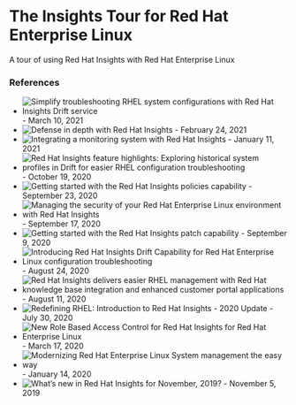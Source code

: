# The Insights Tour for Red Hat Enterprise Linux
A tour of using Red Hat Insights with Red Hat Enterprise Linux


### References
- ![Simplify troubleshooting RHEL system configurations with Red Hat Insights Drift service ](https://www.redhat.com/en/blog/simplify-troubleshooting-rhel-system-configurations-red-hat-insights-drift-service?channel=blog/channel/red-hat-insights) - March 10, 2021
- ![Defense in depth with Red Hat Insights](https://www.redhat.com/en/blog/defense-depth-red-hat-insights?channel=blog/channel/red-hat-insights) - February 24, 2021
- ![Integrating a monitoring system with Red Hat Insights](https://www.redhat.com/en/blog/integrating-monitoring-system-red-hat-insights?channel=blog/channel/red-hat-insights) - January 11, 2021
- ![Red Hat Insights feature highlights: Exploring historical system profiles in Drift for easier RHEL configuration troubleshooting](https://www.redhat.com/en/blog/red-hat-insights-feature-highlights-exploring-historical-system-profiles-drift-easier-rhel-configuration-troubleshooting?channel=blog/channel/red-hat-insights) - October 19, 2020
- ![Getting started with the Red Hat Insights policies capability](https://www.redhat.com/en/blog/getting-started-red-hat-insights-policies-capability?channel=blog/channel/red-hat-insights&page=1) - September 23, 2020
- ![Managing the security of your Red Hat Enterprise Linux environment with Red Hat Insights](https://www.redhat.com/en/blog/managing-security-your-red-hat-enterprise-linux-environment-red-hat-insights?channel=blog/channel/red-hat-insights&page=1) - September 17, 2020
- ![Getting started with the Red Hat Insights patch capability](https://www.redhat.com/en/blog/getting-started-red-hat-insights-patch-capability?channel=blog/channel/red-hat-insights&page=1) - September 9, 2020
- ![Introducing Red Hat Insights Drift Capability for Red Hat Enterprise Linux configuration troubleshooting](https://www.redhat.com/en/blog/introducing-red-hat-insights-drift-capability-red-hat-enterprise-linux-configuration-troubleshooting?channel=blog/channel/red-hat-insights&page=1) - August 24, 2020
- ![Red Hat Insights delivers easier RHEL management with Red Hat knowledge base integration and enhanced customer portal applications](https://www.redhat.com/en/blog/red-hat-insights-delivers-easier-rhel-management-red-hat-knowledge-base-integration-and-enhanced-customer-portal-applications?channel=blog/channel/red-hat-insights&page=1) - August 11, 2020
- ![Redefining RHEL: Introduction to Red Hat Insights - 2020 Update](https://www.redhat.com/en/blog/redefining-rhel-introduction-red-hat-insights?channel=blog/channel/red-hat-insights&page=1) - July 30, 2020
- ![New Role Based Access Control for Red Hat Insights for Red Hat Enterprise Linux](https://www.redhat.com/en/blog/new-role-based-access-control-red-hat-insights-and-cloud-management-services-red-hat-enterprise-linux?channel=blog/channel/red-hat-insights&page=2) - March 17, 2020
- ![Modernizing Red Hat Enterprise Linux System management the easy way](https://www.redhat.com/en/blog/modernizing-red-hat-enterprise-linux-system-management-easy-way?channel=blog/channel/red-hat-insights&page=2) - January 14, 2020
- ![What’s new in Red Hat Insights for November, 2019?](https://www.redhat.com/en/blog/whats-new-red-hat-insights-november-2019?channel=blog/channel/red-hat-insights&page=2) - November 5, 2019

